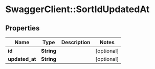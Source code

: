 # SwaggerClient::SortIdUpdatedAt

## Properties
Name | Type | Description | Notes
------------ | ------------- | ------------- | -------------
**id** | **String** |  | [optional] 
**updated_at** | **String** |  | [optional] 


